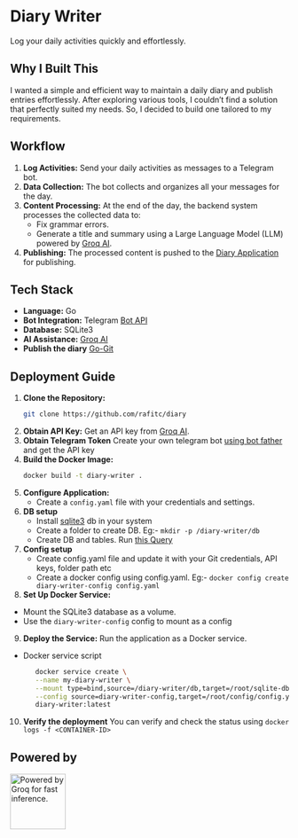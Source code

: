# Diary Writer

Log your daily activities quickly and effortlessly.

## Why I Built This

I wanted a simple and efficient way to maintain a daily diary and publish entries effortlessly. After exploring various tools, I couldn’t find a solution that perfectly suited my needs. So, I decided to build one tailored to my requirements.

## Workflow

1. **Log Activities:** Send your daily activities as messages to a Telegram bot.
2. **Data Collection:** The bot collects and organizes all your messages for the day.
3. **Content Processing:** At the end of the day, the backend system processes the collected data to:
   - Fix grammar errors.
   - Generate a title and summary using a Large Language Model (LLM) powered by [Groq AI](https://groq.com).
4. **Publishing:** The processed content is pushed to the [Diary Application](https://github.com/rafitc/diary) for publishing.

## Tech Stack

- **Language:** Go
- **Bot Integration:** Telegram [Bot API](https://pkg.go.dev/github.com/go-telegram/bot)
- **Database:** SQLite3
- **AI Assistance:** [Groq AI](https://groq.com)
- **Publish the diary** [Go-Git](https://pkg.go.dev/github.com/go-git/go-git/v5)

## Deployment Guide

1. **Clone the Repository:**
   ```bash
   git clone https://github.com/rafitc/diary
   ```
2. **Obtain API Key:** Get an API key from [Groq AI](https://groq.com).
3. **Obtain Telegram Token** Create your own telegram bot [using bot father](https://core.telegram.org/bots/features#creating-a-new-bot) and get the API key
4. **Build the Docker Image:**
   ```bash
   docker build -t diary-writer .
   ```
5. **Configure Application:**
   - Create a `config.yaml` file with your credentials and settings.
6. **DB setup**
   - Install [sqlite3](https://www.sqlite.org/download.html) db in your system
   - Create a folder to create DB. Eg:- `mkdir -p /diary-writer/db`
   - Create DB and tables. Run [this Query](scripts/sqlite-db.sql)
7. **Config setup**
   - Create config.yaml file and update it with your Git credentials, API keys, folder path etc
   - Create a docker config using config.yaml. Eg:- `docker config create diary-writer-config config.yaml`
8. **Set Up Docker Service:**

- Mount the SQLite3 database as a volume.
- Use the `diary-writer-config` config to mount as a config

9.  **Deploy the Service:** Run the application as a Docker service.

- Docker service script
  ```bash
     docker service create \
     --name my-diary-writer \
     --mount type=bind,source=/diary-writer/db,target=/root/sqlite-db \
     --config source=diary-writer-config,target=/root/config/config.yaml \
     diary-writer:latest
  ```

10. **Verify the deployment** You can verify and check the status using `docker logs -f <CONTAINER-ID>`


## Powered by

<a href="https://groq.com" target="_blank" rel="noopener noreferrer">
    <img
        src="https://groq.com/wp-content/uploads/2024/03/PBG-mark1-color.svg"
        alt="Powered by Groq for fast inference."
        width="100"
    />
</a>
